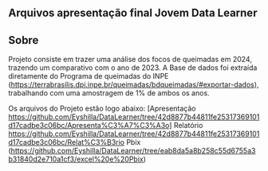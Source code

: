 ## Arquivos apresentação final Jovem Data Learner 

## Sobre ## 

Projeto consiste em trazer uma análise dos focos de queimadas em 2024, trazendo um comparativo com o ano de 2023.
A Base de dados foi extraída diretamente do Programa de queimadas do INPE (https://terrabrasilis.dpi.inpe.br/queimadas/bdqueimadas/#exportar-dados), trabalhando com uma amostragem de 1% de ambos os anos. 


Os arquivos do Projeto estão logo abaixo:
[Apresentação https://github.com/Eyshilla/DataLearner/tree/42d8877b44811fe25317369101d17cadbe3c06bc/Apresenta%C3%A7%C3%A3o]
Relatório https://github.com/Eyshilla/DataLearner/tree/42d8877b44811fe25317369101d17cadbe3c06bc/Relat%C3%B3rio
Pbix (https://github.com/Eyshilla/DataLearner/tree/eab8da5a8b258c55d6755a3b31840d2e710a1cf3/excel%20e%20Pbix)
